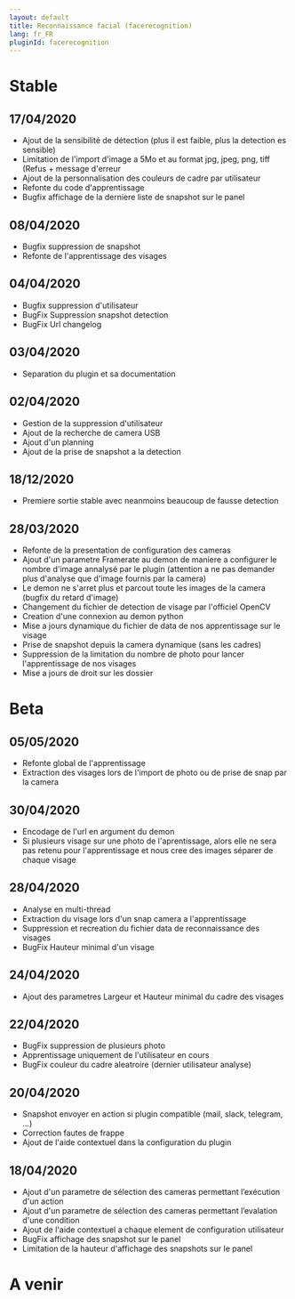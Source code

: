 ```yaml
---
layout: default
title: Reconnaissance facial (facerecognition)
lang: fr_FR
pluginId: facerecognition
---
```


# Stable
## 17/04/2020
* Ajout de la sensibilité de détection (plus il est faible, plus la detection es sensible) 
* Limitation de l'import d'image a  5Mo et au format jpg, jpeg, png, tiff (Refus + message d'erreur
* Ajout de la personnalisation des couleurs de cadre par utilisateur
* Refonte du code d'apprentissage
* Bugfix affichage de la derniere liste de snapshot sur le panel
## 08/04/2020
* Bugfix suppression de snapshot
* Refonte de l'apprentissage des visages
## 04/04/2020
* Bugfix suppression d'utilisateur
* BugFix Suppression snapshot detection
* BugFix Url changelog
## 03/04/2020
* Separation du plugin et sa documentation
## 02/04/2020
* Gestion de la suppression d'utilisateur
* Ajout de la recherche de camera USB
* Ajout d'un planning
* Ajout de la prise de snapshot a la detection
## 18/12/2020
* Premiere sortie stable avec neanmoins beaucoup de fausse detection
## 28/03/2020
* Refonte de la presentation de configuration des cameras
* Ajout d'un parametre Framerate au demon de maniere a configurer le nombre d'image annalysé par le plugin (attention a ne pas demander plus d'analyse que d'image fournis par la camera)
* Le demon ne s'arret plus et parcout toute les images de la camera (bugfix du retard d'image)
* Changement du fichier de detection de visage par l'officiel OpenCV
* Creation d'une connexion au demon python
* Mise a jours dynamique du fichier de data de nos apprentissage sur le visage
* Prise de snapshot depuis la camera dynamique (sans les cadres)
* Suppression de la limitation du nombre de photo pour lancer l'apprentissage de nos visages
* Mise a jours de droit sur les dossier

# Beta
## 05/05/2020
* Refonte global de l'apprentissage
* Extraction des visages lors de l'import de photo ou de prise de snap par la camera
## 30/04/2020
* Encodage de l'url en argument du demon
* Si plusieurs visage sur une photo de l'aprentissage, alors elle ne sera pas retenu pour l'apprentissage et nous cree des images séparer de chaque visage
## 28/04/2020
* Analyse en multi-thread
* Extraction du visage lors d'un snap camera a l'apprentissage
* Suppression et recreation du fichier data de reconnaissance des visages
* BugFix Hauteur minimal d'un visage
## 24/04/2020
* Ajout des parametres Largeur et Hauteur minimal du cadre des visages
## 22/04/2020
* BugFix suppression de plusieurs photo
* Apprentissage uniquement de l'utilisateur en cours
* BugFix couleur du cadre aleatroire (dernier utilisateur analyse)
## 20/04/2020
* Snapshot envoyer en action si plugin compatible (mail, slack, telegram, ...)
* Correction fautes de frappe
* Ajout de l'aide contextuel dans la configuration du plugin
## 18/04/2020
* Ajout d'un parametre de sélection des cameras permettant l’exécution d'un action
* Ajout d'un parametre de sélection des cameras permettant l’evalation d'une condition
* Ajout de l'aide contextuel a chaque element de configuration utilisateur
* BugFix affichage des snapshot sur le panel
* Limitation de la hauteur d'affichage des snapshots sur le panel

# A venir


